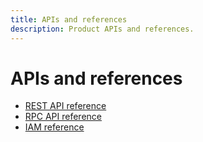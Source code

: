 ```yaml
---
title: APIs and references
description: Product APIs and references.
---
```


# APIs and references

- [REST API reference](/image/docs/reference/rest)
- [RPC API reference](/image/docs/reference/rcp)
- [IAM reference](/image/docs/reference/iam)
